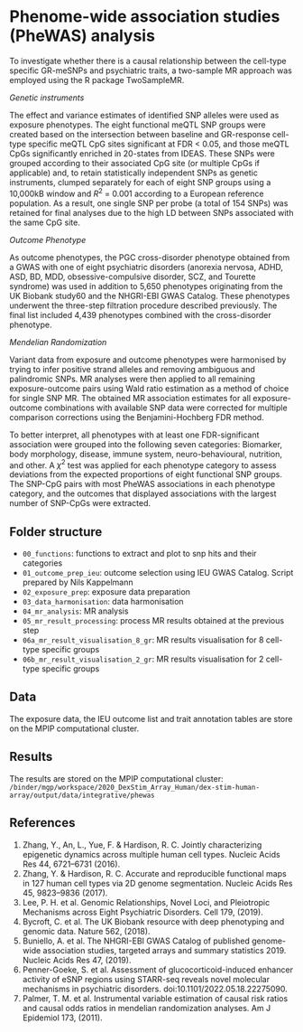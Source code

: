 # Phenome-wide association studies (PheWAS) analysis

To investigate whether there is a causal relationship between the cell-type specific GR-meSNPs and psychiatric traits, a two-sample MR approach was employed using the R package TwoSampleMR.

_Genetic instruments_

The effect and variance estimates of identified SNP alleles were used as exposure phenotypes. The eight functional meQTL SNP groups were created based on the intersection between baseline and GR-response cell-type specific meQTL CpG sites significant at FDR < 0.05, and those meQTL CpGs significantly enriched in 20-states from IDEAS. These SNPs were grouped according to their associated CpG site (or multiple CpGs if applicable) and, to retain statistically independent SNPs as genetic instruments, clumped separately for each of eight SNP groups using a 10,000kB window and $R^2$ = 0.001 according to a European reference population. As a result, one single SNP per probe (a total of 154 SNPs) was retained for final analyses due to the high LD between SNPs associated with the same CpG site. 

_Outcome Phenotype_

As outcome phenotypes, the PGC cross-disorder phenotype obtained from a GWAS with one of eight psychiatric disorders (anorexia nervosa, ADHD, ASD, BD, MDD, obsessive-compulsive disorder, SCZ, and Tourette syndrome) was used in addition to 5,650 phenotypes originating from the UK Biobank study60 and the NHGRI-EBI GWAS Catalog. These phenotypes underwent the three-step filtration procedure described previously. The final list included 4,439 phenotypes combined with the cross-disorder phenotype.

_Mendelian Randomization_

Variant data from exposure and outcome phenotypes were harmonised by trying to infer positive strand alleles and removing ambiguous and palindromic SNPs. MR analyses were then applied to all remaining exposure-outcome pairs using Wald ratio estimation as a method of choice for single SNP MR. The obtained MR association estimates for all exposure-outcome combinations with available SNP data were corrected for multiple comparison corrections using the Benjamini-Hochberg FDR method.

To better interpret, all phenotypes with at least one FDR-significant association were grouped into the following seven categories: Biomarker, body morphology, disease, immune system, neuro-behavioural, nutrition, and other. A $χ^2$ test was applied for each phenotype category to assess deviations from the expected proportions of eight functional SNP groups.
The SNP-CpG pairs with most PheWAS associations in each phenotype category, and the outcomes that displayed associations with the largest number of SNP-CpGs were extracted.

## Folder structure

- `00_functions`: functions to extract and plot to snp hits and their categories
- `01_outcome_prep_ieu`: outcome selection using IEU GWAS Catalog. Script prepared by Nils Kappelmann
- `02_exposure_prep`: exposure data preparation
- `03_data_harmonisation`: data harmonisation
- `04_mr_analysis`: MR analysis
- `05_mr_result_processing`: process MR results obtained at the previous step
- `06a_mr_result_visualisation_8_gr`: MR results visualisation for 8 cell-type specific groups
- `06b_mr_result_visualisation_2_gr`: MR results visualisation for 2 cell-type specific groups

## Data

The exposure data, the IEU outcome list and trait annotation tables are store on the MPIP computational cluster.

## Results

The results are stored on the MPIP computational cluster: `/binder/mgp/workspace/2020_DexStim_Array_Human/dex-stim-human-array/output/data/integrative/phewas`

## References

1. Zhang, Y., An, L., Yue, F. & Hardison, R. C. Jointly characterizing epigenetic dynamics across multiple human cell types. Nucleic Acids Res 44, 6721–6731 (2016).
2. Zhang, Y. & Hardison, R. C. Accurate and reproducible functional maps in 127 human cell types via 2D genome segmentation. Nucleic Acids Res 45, 9823–9836 (2017).
3. Lee, P. H. et al. Genomic Relationships, Novel Loci, and Pleiotropic Mechanisms across Eight Psychiatric Disorders. Cell 179, (2019).
60.	Bycroft, C. et al. The UK Biobank resource with deep phenotyping and genomic data. Nature 562, (2018).
61.	Buniello, A. et al. The NHGRI-EBI GWAS Catalog of published genome-wide association studies, targeted arrays and summary statistics 2019. Nucleic Acids Res 47, (2019).
62.	Penner-Goeke, S. et al. Assessment of glucocorticoid-induced enhancer activity of eSNP regions using STARR-seq reveals novel molecular mechanisms in psychiatric disorders. doi:10.1101/2022.05.18.22275090.
63.	Palmer, T. M. et al. Instrumental variable estimation of causal risk ratios and causal odds ratios in mendelian randomization analyses. Am J Epidemiol 173, (2011).

